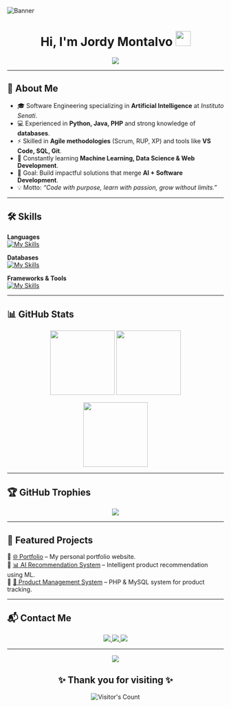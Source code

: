 ![Banner](https://github.com/JordyMontalvo/JordyMontalvo/raw/master/banner.gif)

<h1 align="center">
  Hi, I'm <b>Jordy Montalvo</b> <img src="https://media.giphy.com/media/hvRJCLFzcasrR4ia7z/giphy.gif" width="35">
</h1>

<p align="center">
  <a href="https://github.com/DenverCoder1/readme-typing-svg">
    <img src="https://readme-typing-svg.herokuapp.com?font=Fira+Code&color=00C4FF&size=25&center=true&vCenter=true&width=600&height=50&lines=Software+Engineer;AI+Enthusiast;Fullstack+Developer;Data+Science+Lover;Always+Learning+New+Tech!">
  </a>
</p>

---

## 🚀 About Me  

- 🎓 Software Engineering specializing in **Artificial Intelligence** at *Instituto Senati*.  
- 💻 Experienced in **Python, Java, PHP** and strong knowledge of **databases**.  
- ⚡ Skilled in **Agile methodologies** (Scrum, RUP, XP) and tools like **VS Code, SQL, Git**.  
- 🌱 Constantly learning **Machine Learning, Data Science & Web Development**.  
- 🎯 Goal: Build impactful solutions that merge **AI + Software Development**.  
- 💡 Motto: *“Code with purpose, learn with passion, grow without limits.”*  

---

## 🛠️ Skills  

<p align="center">

**Languages**  
[![My Skills](https://skillicons.dev/icons?i=js,ts,py,php,java)](https://skillicons.dev)  

**Databases**  
[![My Skills](https://skillicons.dev/icons?i=mysql,sqlite,postgres,mongodb)](https://skillicons.dev)  

**Frameworks & Tools**  
[![My Skills](https://skillicons.dev/icons?i=express,nodejs,react,vue,vscode,git,github,css,html,tailwind,figma)](https://skillicons.dev)

</p>

---

## 📊 GitHub Stats  

<p align="center">
  <img src="https://github-readme-stats.vercel.app/api?username=JordyMontalvo&show_icons=true&theme=tokyonight" height="150"/>
  <img src="https://github-readme-streak-stats.herokuapp.com/?user=JordyMontalvo&theme=tokyonight" height="150"/>
</p>

<p align="center">
  <img src="https://github-readme-stats.vercel.app/api/top-langs/?username=JordyMontalvo&layout=compact&theme=tokyonight" height="150"/>
</p>

---

## 🏆 GitHub Trophies  

<p align="center">
  <img src="https://github-profile-trophy.vercel.app/?username=JordyMontalvo&theme=tokyonight&margin-w=10&margin-h=10&row=1&no-frame=true"/>
</p>

---

## 📂 Featured Projects  

🔹 [🌐 Portfolio](https://portafolio-coral-nu.vercel.app/) – My personal portfolio website.  
🔹 [📊 AI Recommendation System](#) – Intelligent product recommendation using ML.  
🔹 [💼 Product Management System](#) – PHP & MySQL system for product tracking.  

---

## 📬 Contact Me  

<p align="center">
  <a href="https://www.linkedin.com/in/jordy-joseph-montalvo-" target="_blank">
    <img src="https://img.shields.io/badge/LinkedIn-Jordy%20Montalvo-0077B5?style=for-the-badge&logo=linkedin&logoColor=white"/>
  </a>
  <a href="mailto:jordyjosephmontalvo@gmail.com" target="_blank">
    <img src="https://img.shields.io/badge/Gmail-jordyjosephmontalvo%40gmail.com-D14836?style=for-the-badge&logo=gmail&logoColor=white"/>
  </a>
  <a href="https://portafolio-coral-nu.vercel.app/" target="_blank">
    <img src="https://img.shields.io/badge/🌐%20Portfolio-24292e?style=for-the-badge&logo=vercel&logoColor=white"/>
  </a>
</p>

---

<p align="center">
  <img src="https://user-images.githubusercontent.com/73097560/115834477-dbab4500-a447-11eb-908a-139a6edaec5c.gif">
</p>

<h2 align="center">✨ Thank you for visiting ✨</h2>

<p align="center">
  <img src="https://profile-counter.glitch.me/{JordyMontalvo}/count.svg" alt="Visitor's Count"/>
</p>
